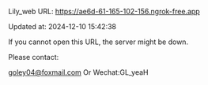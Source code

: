 Lily_web URL: https://ae6d-61-165-102-156.ngrok-free.app

Updated at: 2024-12-10 15:42:38

If you cannot open this URL, the server might be down.

Please contact: 

goley04@foxmail.com Or Wechat:GL_yeaH